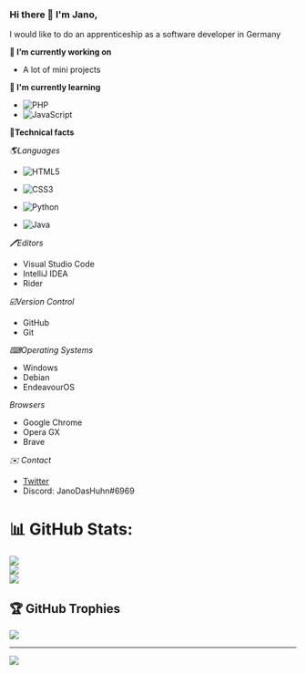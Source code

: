 ### Hi there 👋 I'm Jano, 

I would like to do an apprenticeship as a software developer in Germany

**🔭 I’m currently working on**
  - A lot of mini projects
  
**🌱 I'm currently learning**

- ![PHP](https://img.shields.io/badge/php-%23777BB4.svg?style=for-the-badge&logo=php&logoColor=white)
- ![JavaScript](https://img.shields.io/badge/javascript-%23323330.svg?style=for-the-badge&logo=javascript&logoColor=%23F7DF1E)

**💼Technical facts**

*🌎Languages*
- ![HTML5](https://img.shields.io/badge/html5-%23E34F26.svg?style=for-the-badge&logo=html5&logoColor=white)
- ![CSS3](https://img.shields.io/badge/css3-%231572B6.svg?style=for-the-badge&logo=css3&logoColor=white)
- ![Python](https://img.shields.io/badge/python-3670A0?style=for-the-badge&logo=python&logoColor=ffdd54)

- ![Java](https://img.shields.io/badge/java-%23ED8B00.svg?style=for-the-badge&logo=java&logoColor=white)

*🖊Editors*
- Visual Studio Code
- IntelliJ IDEA
- Rider

*☑️Version Control*
- GitHub
- Git

*⌨Operating Systems*
- Windows
- Debian 
- EndeavourOS

*Browsers*
- Google Chrome
- Opera GX
- Brave

*✉️ Contact*

- [Twitter](https://twitter.com/JanoDasTweet)
- Discord: JanoDasHuhn#6969

# 📊 GitHub Stats:
![](https://github-readme-stats.vercel.app/api?username=JanoDasHuhn&theme=dark&hide_border=false&include_all_commits=false&count_private=false)<br/>
![](https://github-readme-streak-stats.herokuapp.com/?user=JanoDasHuhn&theme=dark&hide_border=false)<br/>
![](https://github-readme-stats.vercel.app/api/top-langs/?username=JanoDasHuhn&theme=dark&hide_border=false&include_all_commits=false&count_private=false&layout=compact)

## 🏆 GitHub Trophies
![](https://github-profile-trophy.vercel.app/?username=JanoDasHuhn&theme=radical&no-frame=false&no-bg=true&margin-w=4)

---
[![](https://visitcount.itsvg.in/api?id=JanoDasHuhn&icon=0&color=0)](https://visitcount.itsvg.in)

